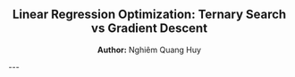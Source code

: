<p align="center">
  <h2 align="center">Linear Regression Optimization: Ternary Search vs Gradient Descent</h2>
</p>

<p align="center">
  <strong>Author:</strong> Nghiêm Quang Huy<br>
</p>
---
